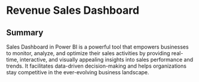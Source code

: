 # Revenue Sales Dashboard

## Summary

Sales Dashboard in Power BI is a powerful tool that empowers businesses to monitor, analyze, and optimize their sales activities by providing real-time, interactive, and visually appealing insights into sales performance and trends. It facilitates data-driven decision-making and helps organizations stay competitive in the ever-evolving business landscape.
